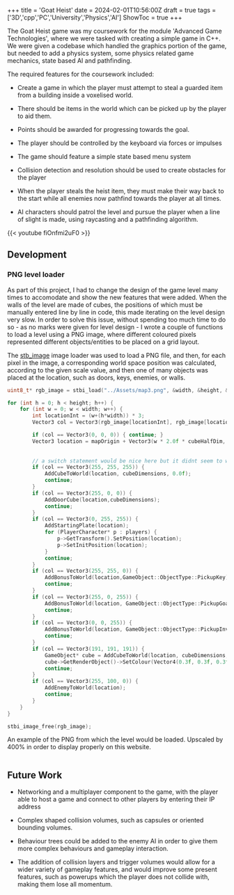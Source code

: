 +++
title = 'Goat Heist'
date = 2024-02-01T10:56:00Z
draft = true
tags = ['3D','cpp','PC','University','Physics','AI']
ShowToc = true
+++



 The Goat Heist game was my coursework for the module 'Advanced Game Technologies', where we were tasked with creating a simple game in C++. We were given a codebase which handled the graphics portion of the game, but needed to add a physics system, some physics related game mechanics, state based AI and pathfinding.



The required features for the coursework included:

- Create a game in which the player must attempt to steal a guarded item from a building inside a voxelised world.

- There should be items in the world which can be picked up by the player to aid them.

- Points should be awarded for progressing towards the goal.

- The player should be controlled by the keyboard via forces or impulses

- The game should feature a simple state based menu system

- Collision detection and resolution should be used to create obstacles for the player

- When the player steals the heist item, they must make their way back to the start while all enemies now pathfind towards the player at all times.

- AI characters should patrol the level and pursue the player when a line of slight is made, using raycasting and a pathfinding algorithm.
  
  

{{< youtube fiOnfmi2uF0 >}}

## Development

### PNG level loader

As part of this project, I had to change the design of the game level many times to accomodate and show the new features that were added. When the walls of the level are made of cubes, the positions of which must be manually entered line by line in code, this made iterating on the level design very slow.  In order to solve this issue, without spending too much time to do so - as no marks were given for level design - I wrote a couple of functions to load a level using a PNG image, where different coloured pixels represented different objects/entities to be placed on a grid layout.

The [stb_image](http://nothings.org/stb/) image loader was used to load a PNG file, and then, for each pixel in the image, a corresponding world space position was calculated, according to the given scale value, and then one of many objects was placed at the location, such as doors, keys, enemies, or walls.

```cpp
uint8_t* rgb_image = stbi_load("../Assets/map3.png", &width, &height, &bpp, 3);

for (int h = 0; h < height; h++) {
	for (int w = 0; w < width; w++) {
		int locationInt = (w+(h*width)) * 3;
		Vector3 col = Vector3(rgb_image[locationInt], rgb_image[locationInt + 1], rgb_image[locationInt + 2]);

		if (col == Vector3(0, 0, 0)) { continue; }
		Vector3 location = mapOrigin + Vector3(w * 2.0f * cubeHalfDim, 0, h * 2.0f * cubeHalfDim);
		
		
		// a switch statement would be nice here but it didnt seem to want to work with vector3s
		if (col == Vector3(255, 255, 255)) {
			AddCubeToWorld(location, cubeDimensions, 0.0f);
			continue;
		}
		if (col == Vector3(255, 0, 0)) {
			AddDoorCube(location,cubeDimensions);
			continue;
		}
		if (col == Vector3(0, 255, 255)) {
			AddStartingPlate(location);
			for (PlayerCharacter* p : players) {
				p->GetTransform().SetPosition(location);
				p->SetInitPosition(location);
			}
			continue;
		}
		if (col == Vector3(255, 255, 0)) {
			AddBonusToWorld(location,GameObject::ObjectType::PickupKey);
			continue;
		}
		if (col == Vector3(255, 0, 255)) {
			AddBonusToWorld(location, GameObject::ObjectType::PickupGoal);
			continue;
		}
		if (col == Vector3(0, 0, 255)) {
			AddBonusToWorld(location, GameObject::ObjectType::PickupInvisibility);
			continue;
		}
		if (col == Vector3(191, 191, 191)) {
			GameObject* cube = AddCubeToWorld(location, cubeDimensions, 2.0f);
			cube->GetRenderObject()->SetColour(Vector4(0.3f, 0.3f, 0.3f,1));
			continue;
		}
		if (col == Vector3(255, 100, 0)) {
			AddEnemyToWorld(location);
			continue;
		}
	}
}

stbi_image_free(rgb_image);
```

An example of the PNG from which the level would be loaded. Upscaled by 400% in order to display properly on this website.

<img title="" src="https://imgur.com/I8HWIpX" alt="">

## Future Work

- Networking and a multiplayer component to the game, with the player able to host a game and connect to other players by entering their IP address

- Complex shaped collision volumes, such as capsules or oriented bounding volumes.

- Behaviour trees could be added to the enemy AI in order to give them more complex behaviours and gameplay interaction.

- The addition of collision layers and trigger volumes would allow for a wider variety of gameplay features, and would improve some present features, such as powerups which the player does not collide with, making them lose all momentum.

### 
